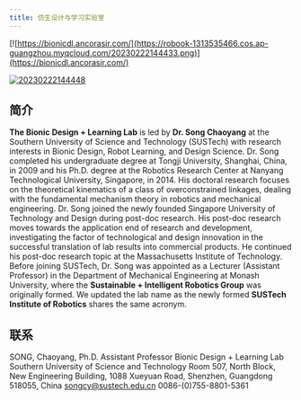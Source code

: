 ```yaml
---
title: 仿生设计与学习实验室
---
```


[![https://bionicdl.ancorasir.com/](https://robook-1313535466.cos.ap-guangzhou.myqcloud.com/20230222144433.png)](https://bionicdl.ancorasir.com/)

[![20230222144448](https://robook-1313535466.cos.ap-guangzhou.myqcloud.com/20230222144448.png)](https://maindl.ancorasir.com/)

## 简介

**The Bionic Design + Learning Lab** is led by **Dr. Song Chaoyang** at the Southern University of Science and Technology (SUSTech) with research interests in Bionic Design, Robot Learning, and Design Science. Dr. Song completed his undergraduate degree at Tongji University, Shanghai, China, in 2009 and his Ph.D. degree at the Robotics Research Center at Nanyang Technological University, Singapore, in 2014. His doctoral research focuses on the theoretical kinematics of a class of overconstrained linkages, dealing with the fundamental mechanism theory in robotics and mechanical engineering. Dr. Song joined the newly founded Singapore University of Technology and Design during post-doc research. His post-doc research moves towards the application end of research and development, investigating the factor of technological and design innovation in the successful translation of lab results into commercial products. He continued his post-doc research topic at the Massachusetts Institute of Technology. Before joining SUSTech, Dr. Song was appointed as a Lecturer (Assistant Professor) in the Department of Mechanical Engineering at Monash University, where the **Sustainable + Intelligent Robotics Group** was originally formed. We updated the lab name as the newly formed **SUSTech Institute of Robotics** shares the same acronym.




## 联系

SONG, Chaoyang, Ph.D.
Assistant Professor
Bionic Design + Learning Lab
Southern University of Science and Technology
Room 507, North Block, New Engineering Building,
1088 Xueyuan Road, Shenzhen, Guangdong 518055, China
songcy@sustech.edu.cn
0086-(0)755-8801-5361